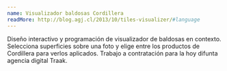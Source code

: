 ```yaml
---
name: Visualizador baldosas Cordillera
readMore: http://blog.agj.cl/2013/10/tiles-visualizer/#language
---
```


Diseño interactivo y programación de visualizador de baldosas en contexto. Selecciona superficies sobre una foto y elige entre los productos de Cordillera para verlos aplicados. Trabajo a contratación para la hoy difunta agencia digital Traak.
